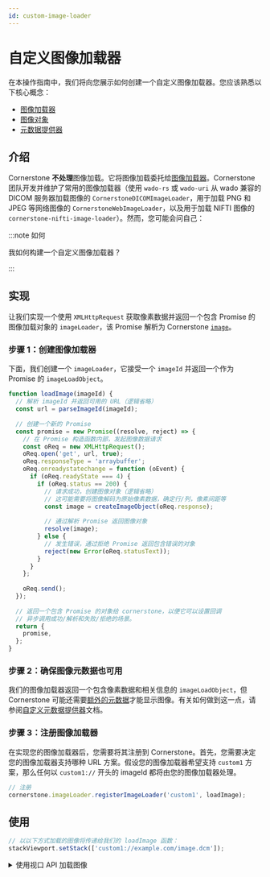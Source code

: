 ```yaml
---
id: custom-image-loader
---
```

    
# 自定义图像加载器
    
在本操作指南中，我们将向您展示如何创建一个自定义图像加载器。您应该熟悉以下核心概念：
    
- [图像加载器](../concepts/cornerstone-core/imageLoader.md)
- [图像对象](../concepts/cornerstone-core/images.md)
- [元数据提供器](../concepts/cornerstone-core/metadataProvider.md)
    
## 介绍
    
Cornerstone **不处理**图像加载。它将图像加载委托给[图像加载器](../concepts/cornerstone-core/imageLoader.md)。Cornerstone 团队开发并维护了常用的图像加载器（使用 `wado-rs` 或 `wado-uri` 从 wado 兼容的 DICOM 服务器加载图像的 `CornerstoneDICOMImageLoader`，用于加载 PNG 和 JPEG 等网络图像的 `CornerstoneWebImageLoader`，以及用于加载 NIFTI 图像的 `cornerstone-nifti-image-loader`）。然而，您可能会问自己：
    
:::note 如何
    
我如何构建一个自定义图像加载器？
    
:::
    
## 实现
    
让我们实现一个使用 `XMLHttpRequest` 获取像素数据并返回一个包含 Promise 的图像加载对象的 `imageLoader`，该 Promise 解析为 Cornerstone [`image`](../concepts/cornerstone-core/images.md)。
    
### 步骤 1：创建图像加载器
    
下面，我们创建一个 `imageLoader`，它接受一个 `imageId` 并返回一个作为 Promise 的 `imageLoadObject`。
    
```js
function loadImage(imageId) {
  // 解析 imageId 并返回可用的 URL（逻辑省略）
  const url = parseImageId(imageId);
    
  // 创建一个新的 Promise
  const promise = new Promise((resolve, reject) => {
    // 在 Promise 构造函数内部，发起图像数据请求
    const oReq = new XMLHttpRequest();
    oReq.open('get', url, true);
    oReq.responseType = 'arraybuffer';
    oReq.onreadystatechange = function (oEvent) {
      if (oReq.readyState === 4) {
        if (oReq.status == 200) {
          // 请求成功，创建图像对象（逻辑省略）
          // 这可能需要将图像解码为原始像素数据，确定行/列，像素间距等
          const image = createImageObject(oReq.response);
    
          // 通过解析 Promise 返回图像对象
          resolve(image);
        } else {
          // 发生错误，通过拒绝 Promise 返回包含错误的对象
          reject(new Error(oReq.statusText));
        }
      }
    };
    
    oReq.send();
  });
    
  // 返回一个包含 Promise 的对象给 cornerstone，以便它可以设置回调
  // 异步调用成功/解析和失败/拒绝的场景。
  return {
    promise,
  };
}
```
    
### 步骤 2：确保图像元数据也可用
    
我们的图像加载器返回一个包含像素数据和相关信息的 `imageLoadObject`，但 Cornerstone 可能还需要[额外的元数据](../concepts/cornerstone-core/metadataProvider.md)才能显示图像。有关如何做到这一点，请参阅[自定义元数据提供器](custom-metadata-provider.md)文档。
    
### 步骤 3：注册图像加载器
    
在实现您的图像加载器后，您需要将其注册到 Cornerstone。首先，您需要决定您的图像加载器支持哪种 URL 方案。假设您的图像加载器希望支持 `custom1` 方案，那么任何以 `custom1://` 开头的 imageId 都将由您的图像加载器处理。
    
```js
// 注册
cornerstone.imageLoader.registerImageLoader('custom1', loadImage);
```
    
## 使用
    
```js
// 以以下方式加载的图像将传递给我们的 loadImage 函数：
stackViewport.setStack(['custom1://example.com/image.dcm']);
```
    
<details>
<summary>
使用视口 API 加载图像
</summary>
    
在 Cornerstone 的早期版本中，您可以使用 `loadImage` 或 `loadAndCacheImage` 来加载图像。然而，在 `Cornerstone3D` 中，这项任务可以通过 `Viewports` API 实现。
    
</details>